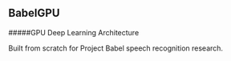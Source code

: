 ## BabelGPU

#####GPU Deep Learning Architecture

Built from scratch for Project Babel speech recognition research. 
